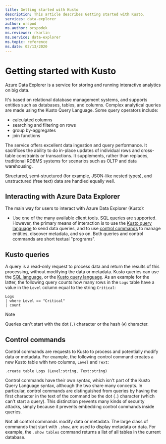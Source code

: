 ```yaml
---
title: Getting started with Kusto
description: This article describes Getting started with Kusto.
services: data-explorer
author: orspod
ms.author: orspodek
ms.reviewer: rkarlin
ms.service: data-explorer
ms.topic: reference
ms.date: 02/13/2020
---
```

# Getting started with Kusto

Azure Data Explorer is a service for storing and running interactive analytics on big data.

It's based on relational database management systems, and supports entities such as databases, tables, and columns. Complex analytical queries are made using the Kusto Query Language. Some query operators include:
* calculated columns
* searching and filtering on rows
* group by-aggregates
* join functions

The service offers excellent data ingestion and query performance. It sacrifices the ability to do in-place updates of individual rows and cross-table constraints or transactions. It supplements, rather than replaces, traditional RDBMS systems for scenarios such as OLTP and data warehousing.

Structured, semi-structured (for example, JSON-like nested types), and unstructured (free text) data are handled equally well.

## Interacting with Azure Data Explorer

The main way for users to interact with Azure Data Explorer (Kusto):
* Use one of the many available [client tools](../tools/index.md). 
[SQL queries](../api/tds/t-sql.md) are supported.
However, the primary means of interaction is to use the [Kusto query language](../query/index.md) to send data queries, and to use [control commands](../management/index.md) to manage entities, discover metadata, and so on.
Both queries and control commands are short textual "programs".

## Kusto queries

A query is a read-only request to process data and return the results of this processing, without modifying the data or metadata. Kusto queries can use the [SQL language](../api/tds/t-sql.md), or the [Kusto query language](../query/index.md). As an example for the latter, the following query counts how many rows in the `Logs` table have a value in the `Level` column equal to the string `Critical`:

```kusto
Logs
| where Level == "Critical"
| count
```

> [!NOTE]
> Queries can't start with the dot (`.`) character or the hash (`#`) character.

## Control commands

Control commands are requests to Kusto to process and potentially modify data or metadata. For example, the following control command creates a new Kusto table with two columns, `Level` and `Text`:

```kusto
.create table Logs (Level:string, Text:string)
```

Control commands have their own syntax, which isn't part of the Kusto Query Language syntax, although the two share many concepts. In particular, control commands are distinguished from queries by having the first character in the text of the command be the dot (`.`) character (which can't start a query).
This distinction prevents many kinds of security attacks, simply because it prevents embedding control commands inside queries.

Not all control commands modify data or metadata. The large class of commands that start with `.show`, are used to display metadata or data. For example, the `.show tables` command returns a list of all tables in the current database.
